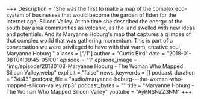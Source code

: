 +++
Description = "She was the first to make a map of the complex eco-system of businesses that would become the garden of Eden for the Internet age, Silicon Valley. At the time she described the energy of the south bay area communities as volcanic, as the land swelled with new ideas and potentials. And its Maryanne Hoburg's map that captures a glimpse of that complex world that was gathering momentum. This is part of a conversation we were privileged to have with that warm, creative soul, Maryanne Hoburg."
aliases = ["/1"]
author = "Curtis Bird"
date = "2018-01-08T04:09:45-05:00"
episode = "1"
episode_image = "img/episode/20180108-Maryanne Hoburg - The Woman Who Mapped Silicon Valley.webp"
explicit = "false"
news_keywords = []
podcast_duration = "34:43"
podcast_file = "audio/maryanne-hoburg---the-woman-who-mapped-silicon-valley.mp3"
podcast_bytes = ""
title = "Maryanne Hoburg - The Woman Who Mapped Silicon Valley"
youtube = "AyPNSNZZ3NM"
+++

